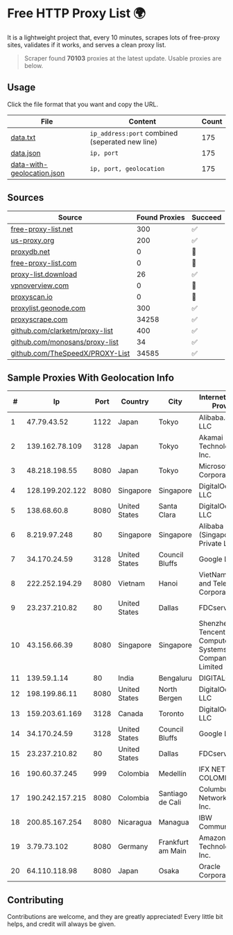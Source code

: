 
# Free HTTP Proxy List 🌍

It is a lightweight project that, every 10 minutes, scrapes lots of free-proxy sites, validates if it works, and serves a clean proxy list.


> Scraper found **70103** proxies at the latest update. Usable proxies are below.

## Usage

Click the file format that you want and copy the URL.


|File|Content|Count|
|----|-------|-----|
|[data.txt](https://raw.githubusercontent.com/themiralay/Proxy-List-World/master/data.txt)|`ip_address:port` combined (seperated new line)|175|
|[data.json](https://raw.githubusercontent.com/themiralay/Proxy-List-World/master/data.json)|`ip, port`|175|
|[data-with-geolocation.json](https://raw.githubusercontent.com/themiralay/Proxy-List-World/master/data-with-geolocation.json)|`ip, port, geolocation`|175|

## Sources

|Source|Found Proxies|Succeed|
|------|-------------|-------|
|[free-proxy-list.net](https://free-proxy-list.net)|300|✅|
|[us-proxy.org](https://www.us-proxy.org)|200|✅|
|[proxydb.net](http://proxydb.net)|0|🚫|
|[free-proxy-list.com](https://free-proxy-list.com/?page=&port=&type%5B%5D=http&type%5B%5D=https&up_time=0&search=Search)|0|🚫|
|[proxy-list.download](https://www.proxy-list.download/HTTP)|26|✅|
|[vpnoverview.com](https://vpnoverview.com/privacy/anonymous-browsing/free-proxy-servers)|0|🚫|
|[proxyscan.io](https://www.proxyscan.io)|0|🚫|
|[proxylist.geonode.com](https://proxylist.geonode.com/api/proxy-list?limit=300&page=1&sort_by=lastChecked&sort_type=desc&protocols=http,https)|300|✅|
|[proxyscrape.com](https://api.proxyscrape.com/v2/?request=displayproxies&protocol=http&timeout=10000&country=all&ssl=all&anonymity=all)|34258|✅|
|[github.com/clarketm/proxy-list](https://raw.githubusercontent.com/clarketm/proxy-list/master/proxy-list-raw.txt)|400|✅|
|[github.com/monosans/proxy-list](https://raw.githubusercontent.com/monosans/proxy-list/main/proxies/http.txt)|34|✅|
|[github.com/TheSpeedX/PROXY-List](https://raw.githubusercontent.com/TheSpeedX/PROXY-List/master/http.txt)|34585|✅|


## Sample Proxies With Geolocation Info

|#|Ip|Port|Country|City|Internet Service Provider|
|-|--|----|-------|----|-------------------------|
|1|47.79.43.52|1122|Japan|Tokyo|Alibaba.com LLC|
|2|139.162.78.109|3128|Japan|Tokyo|Akamai Technologies, Inc.|
|3|48.218.198.55|8080|Japan|Tokyo|Microsoft Corporation|
|4|128.199.202.122|8080|Singapore|Singapore|DigitalOcean, LLC|
|5|138.68.60.8|8080|United States|Santa Clara|DigitalOcean, LLC|
|6|8.219.97.248|80|Singapore|Singapore|Alibaba Cloud (Singapore) Private Limited|
|7|34.170.24.59|3128|United States|Council Bluffs|Google LLC|
|8|222.252.194.29|8080|Vietnam|Hanoi|VietNam Post and Telecom Corporation|
|9|23.237.210.82|80|United States|Dallas|FDCservers.net|
|10|43.156.66.39|8080|Singapore|Singapore|Shenzhen Tencent Computer Systems Company Limited|
|11|139.59.1.14|80|India|Bengaluru|DIGITALOCEAN|
|12|198.199.86.11|8080|United States|North Bergen|DigitalOcean, LLC|
|13|159.203.61.169|3128|Canada|Toronto|DigitalOcean, LLC|
|14|34.170.24.59|3128|United States|Council Bluffs|Google LLC|
|15|23.237.210.82|80|United States|Dallas|FDCservers.net|
|16|190.60.37.245|999|Colombia|Medellín|IFX NETWORKS COLOMBIA|
|17|190.242.157.215|8080|Colombia|Santiago de Cali|Columbus Networks USA, Inc.|
|18|200.85.167.254|8080|Nicaragua|Managua|IBW Communications|
|19|3.79.73.102|8080|Germany|Frankfurt am Main|Amazon Technologies Inc.|
|20|64.110.118.98|8080|Japan|Osaka|Oracle Corporation|



## Contributing

Contributions are welcome, and they are greatly appreciated! Every
little bit helps, and credit will always be given.

